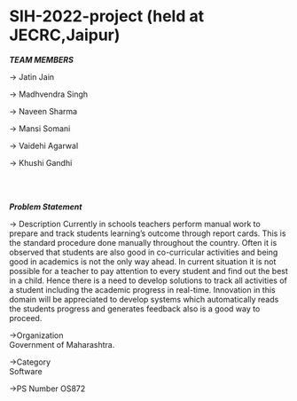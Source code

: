 # SIH-2022-project (held at JECRC,Jaipur)

***TEAM MEMBERS***
<p>
  <p>-> Jatin Jain</p>
  <p>-> Madhvendra Singh</p>
  <p>-> Naveen Sharma</p>
  <p>-> Mansi Somani</p>
  <p>-> Vaidehi Agarwal</p>
  <p>-> Khushi Gandhi</p>
</p>
 
<br>
<br>

***Problem Statement***



-> Description
Currently in schools teachers perform manual work to prepare and track students learning’s outcome through report cards. This is the standard procedure done manually throughout the country. Often it is observed that students are also good in co-curricular activities and being good in academics is not the only way ahead. In current situation it is not possible for a teacher to pay attention to every student and find out the best in a child. Hence there is a need to develop solutions to track all activities of a student including the academic progress in real-time. Innovation in this domain will be appreciated to develop systems which automatically reads the students progress and generates feedback also is a good way to proceed.

->Organization	
Government of Maharashtra.

->Category	
Software

->PS Number
OS872
